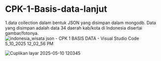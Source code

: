 # CPK-1-Basis-data-lanjut
1.data collection dalam bentuk JSON yang disimpan dalam mongodb.
Data yang disimpan adalah data 34 daerah kab/kota di Indonesia disertai   gambar/fotonya.
![indonesia_wisata json - CPK 1 BASIS DATA - Visual Studio Code 5_10_2025 12_02_56 PM](https://github.com/user-attachments/assets/c5b85fb7-6ef0-45e3-aae1-c46818857265)

![Cuplikan layar 2025-05-10 120345](https://github.com/user-attachments/assets/d5b00655-0afc-4d10-a3ef-4ca16d18d4b3)

